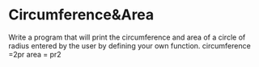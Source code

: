 # Circumference&Area
Write a program that will print the circumference and area of a circle of radius entered by the user  by defining your own function. 
circumference =2pr
area = pr2


